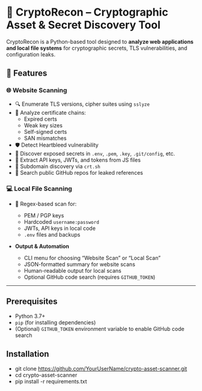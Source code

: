 # 🔐 CryptoRecon – Cryptographic Asset & Secret Discovery Tool
CryptoRecon is a Python-based tool designed to **analyze web applications and local file systems** for cryptographic secrets, TLS vulnerabilities, and configuration leaks.


## 🚀 Features

### 🌐 Website Scanning
- 🔍 Enumerate TLS versions, cipher suites using `sslyze`
- 📜 Analyze certificate chains:
  - Expired certs
  - Weak key sizes
  - Self-signed certs
  - SAN mismatches
- 🛡️ Detect Heartbleed vulnerability
- 📁 Discover exposed secrets in `.env`, `.pem`, `.key`, `.git/config`, etc.
- 🔑 Extract API keys, JWTs, and tokens from JS files
- 📡 Subdomain discovery via `crt.sh`
- 🔎 Search public GitHub repos for leaked references

### 💻 Local File Scanning
- 🧠 Regex-based scan for:
  - PEM / PGP keys
  - Hardcoded `username:password`
  - JWTs, API keys in local code
  - `.env` files and backups

- **Output & Automation**  
  - CLI menu for choosing “Website Scan” or “Local Scan”  
  - JSON-formatted summary for website scans  
  - Human-readable output for local scans  
  - Optional GitHub code search (requires `GITHUB_TOKEN`)
---

## Prerequisites
- Python 3.7+
- `pip` (for installing dependencies)
- (Optional) `GITHUB_TOKEN` environment variable to enable GitHub code search

## Installation
- git clone https://github.com/YourUserName/crypto-asset-scanner.git
- cd crypto-asset-scanner
- pip install -r requirements.txt
